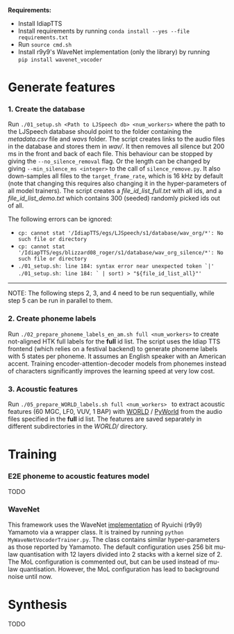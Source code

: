 **Requirements:**
- Install IdiapTTS
- Install requirements by running ``conda install --yes --file requirements.txt``  
- Run ``source cmd.sh``  
- Install r9y9's WaveNet implementation (only the library) by running  
`pip install wavenet_vocoder` 


# Generate features

### 1. Create the database
Run `./01_setup.sh <Path to LJSpeech db> <num_workers>` where the path to the LJSpeech database should point to the folder containing the *metadata.csv* file and *wavs* folder. The script creates links to the audio files in the database and stores them in *wav/*. It then removes all silence but 200 ms in the front and back of each file. This behaviour can be stopped by giving the `--no_silence_removal` flag. Or the length can be changed by giving `--min_silence_ms <integer>` to the call of `silence_remove.py`. It also down-samples all files to the `target_frame_rate`, which is 16 kHz by default (note that changing this requires also changing it in the hyper-parameters of all model trainers). The script creates a *file_id_list_full.txt* with all ids, and a *file_id_list_demo.txt* which contains 300 (seeded) randomly picked ids out of all.

The following errors can be ignored:
* `cp: cannot stat '/IdiapTTS/egs/LJSpeech/s1/database/wav_org/*': No such file or directory`
* `cp: cannot stat '/IdiapTTS/egs/blizzard08_roger/s1/database/wav_org_silence/*': No such file or directory`
* ``./01_setup.sh: line 184: syntax error near unexpected token `|'``  
  ``./01_setup.sh: line 184: ` | sort) > "${file_id_list_all}"'``

***
NOTE: The following steps 2, 3, and 4 need to be run sequentially, while step 5 can be run in parallel to them.

### 2. Create phoneme labels
Run `./02_prepare_phoneme_labels_en_am.sh full <num_workers>` to create not-aligned HTK full labels for the **full** id list. The script uses the Idiap TTS frontend (which relies on a festival backend) to generate phoneme labels with 5 states per phoneme. It assumes an English speaker with an American accent. Training encoder-attention-decoder models from phonemes instead of characters significantly improves the learning speed at very low cost.

### 3. Acoustic features
Run `./05_prepare_WORLD_labels.sh full <num_workers> ` to extract acoustic features (60 MGC, LF0, VUV, 1 BAP) with [WORLD](https://github.com/mmorise/World) / [PyWorld](https://github.com/JeremyCCHsu/Python-Wrapper-for-World-Vocoder) from the audio files specified in the **full** id list. The features are saved separately in different subdirectories in the *WORLD/* directory. 



# Training

### E2E phoneme to acoustic features model
TODO

### WaveNet
This framework uses the WaveNet [implementation](https://github.com/r9y9/wavenet_vocoder) of Ryuichi (r9y9) Yamamoto via a wrapper class. It is trained by running `python MyWaveNetVocoderTrainer.py`. The class contains similar hyper-parameters as those reported by Yamamoto. The default configuration uses 256 bit mu-law quantisation with 12 layers divided into 2 stacks with a kernel size of 2. The MoL configuration is commented out, but can be used instead of mu-law quantisation. However, the MoL configuration has lead to background noise until now.

# Synthesis
TODO